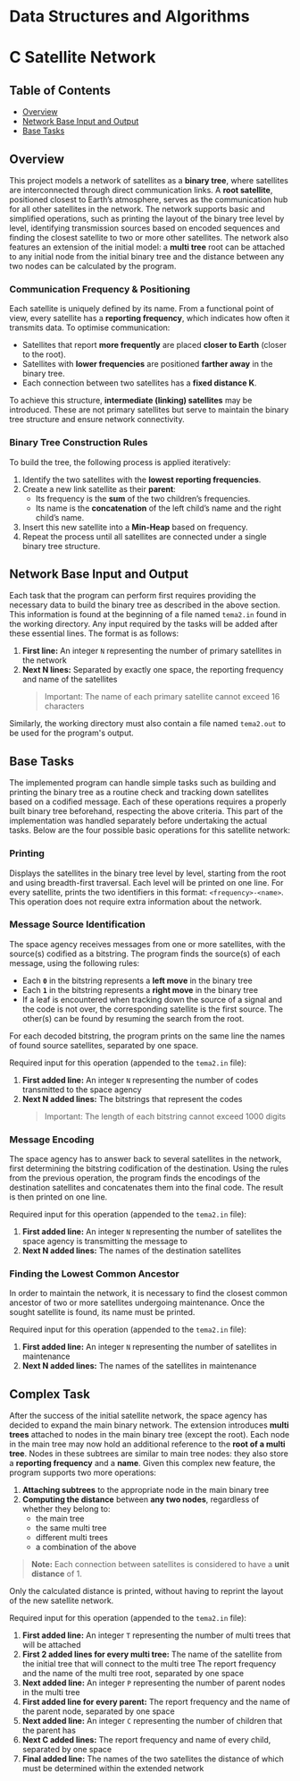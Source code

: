 # Data Structures and Algorithms
# C Satellite Network

## Table of Contents
- [Overview](#overview)
- [Network Base Input and Output](#network-base-input-and-output)
- [Base Tasks](#base-tasks)

## Overview

This project models a network of satellites as a **binary tree**, where satellites are interconnected through direct communication links.
A **root satellite**, positioned closest to Earth’s atmosphere, serves as the communication hub for all other satellites in the network.
The network supports basic and simplified operations, such as printing the layout of the binary tree level by level, identifying transmission
sources based on encoded sequences and finding the closest satellite to two or more other satellites. The network also features an extension
of the initial model: a **multi tree** root can be attached to any initial node from the initial binary tree and the distance between any two
nodes can be calculated by the program.

### Communication Frequency & Positioning

Each satellite is uniquely defined by its name. From a functional point of view, every satellite has a **reporting frequency**,
which indicates how often it transmits data. To optimise communication:

- Satellites that report **more frequently** are placed **closer to Earth** (closer to the root).
- Satellites with **lower frequencies** are positioned **farther away** in the binary tree.
- Each connection between two satellites has a **fixed distance K**.

To achieve this structure, **intermediate (linking) satellites** may be introduced. These are not primary satellites but serve to maintain the binary tree structure and ensure network connectivity.

### Binary Tree Construction Rules

To build the tree, the following process is applied iteratively:

1. Identify the two satellites with the **lowest reporting frequencies**.
2. Create a new link satellite as their **parent**:
   - Its frequency is the **sum** of the two children’s frequencies.
   - Its name is the **concatenation** of the left child’s name and the right child’s name.
3. Insert this new satellite into a **Min-Heap** based on frequency.
4. Repeat the process until all satellites are connected under a single binary tree structure.

## Network Base Input and Output

Each task that the program can perform first requires providing the necessary data to build the binary tree as described in the above section.
This information is found at the beginning of a file named `tema2.in` found in the working directory. Any input required by the tasks will be 
added after these essential lines. The format is as follows:

1. **First line:**
   An integer `N` representing the number of primary satellites in the network
2. **Next N lines:**
   Separated by exactly one space, the reporting frequency and name of the satellites
   > Important: The name of each primary satellite cannot exceed 16 characters

Similarly, the working directory must also contain a file named `tema2.out` to be used for the program's output.

## Base Tasks

The implemented program can handle simple tasks such as building and printing the binary tree as a routine check and tracking down satellites
based on a codified message. Each of these operations requires a properly built binary tree beforehand, respecting the above criteria. This part of
the implementation was handled separately before undertaking the actual tasks. 
Below are the four possible basic operations for this satellite network:

### Printing

Displays the satellites in the binary tree level by level, starting from the root and using breadth-first traversal. 
Each level will be printed on one line. For every satellite, prints the two identifiers in this format: `<frequency>-<name>`.
This operation does not require extra information about the network.

### Message Source Identification

The space agency receives messages from one or more satellites, with the source(s) codified as a bitstring. 
The program finds the source(s) of each message, using the following rules:
- Each **`0`** in the bitstring represents a **left move** in the binary tree
- Each **`1`** in the bitstring represents a **right move** in the binary tree
- If a leaf is encountered when tracking down the source of a signal and the code is not over,
  the corresponding satellite is the first source. The other(s) can be found by resuming the search from the root.

For each decoded bitstring, the program prints on the same line the names of found source satellites, separated by one space.

Required input for this operation (appended to the `tema2.in` file):

1. **First added line:**
   An integer `N` representing the number of codes transmitted to the space agency
2. **Next N added lines:**
   The bitstrings that represent the codes 
   > Important: The length of each bitstring cannot exceed 1000 digits

### Message Encoding

The space agency has to answer back to several satellites in the network, first determining the bitstring codification of the destination.
Using the rules from the previous operation, the program finds the encodings of the destination satellites and concatenates them into the final code.
The result is then printed on one line.

Required input for this operation (appended to the `tema2.in` file):

1. **First added line:**
   An integer `N` representing the number of satellites the space agency is transmitting the message to
2. **Next N added lines:**
   The names of the destination satellites

### Finding the Lowest Common Ancestor

In order to maintain the network, it is necessary to find the closest common ancestor of two or more satellites undergoing maintenance.
Once the sought satellite is found, its name must be printed.

Required input for this operation (appended to the `tema2.in` file):

1. **First added line:**
   An integer `N` representing the number of satellites in maintenance
2. **Next N added lines:**
   The names of the satellites in maintenance

## Complex Task

After the success of the initial satellite network, the space agency has decided to expand the main binary network. 
The extension introduces **multi trees** attached to nodes in the main binary tree (except the root). 
Each node in the main tree may now hold an additional reference to the **root of a multi tree**. Nodes in these subtrees 
are similar to main tree nodes: they also store a **reporting frequency** and a **name**.
Given this complex new feature, the program supports two more operations:

1. **Attaching subtrees** to the appropriate node in the main binary tree
2. **Computing the distance** between **any two nodes**, regardless of whether they belong to:
   - the main tree
   - the same multi tree
   - different multi trees
   - a combination of the above

> **Note:** Each connection between satellites is considered to have a **unit distance** of 1.

Only the calculated distance is printed, without having to reprint the layout of the new satellite network.

Required input for this operation (appended to the `tema2.in` file):

1. **First added line:**
   An integer `T` representing the number of multi trees that will be attached
2. **First 2 added lines for every multi tree:**
   The name of the satellite from the initial tree that will connect to the multi tree
   The report frequency and the name of the multi tree root, separated by one space
3. **Next added line:**
   An integer `P` representing the number of parent nodes in the multi tree
4. **First added line for every parent:**
   The report frequency and the name of the parent node, separated by one space
5. **Next added line:**
   An integer `C` representing the number of children that the parent has
6. **Next C added lines:**
   The report frequency and name of every child, separated by one space
7. **Final added line:**
   The names of the two satellites the distance of which must be determined within the extended network

